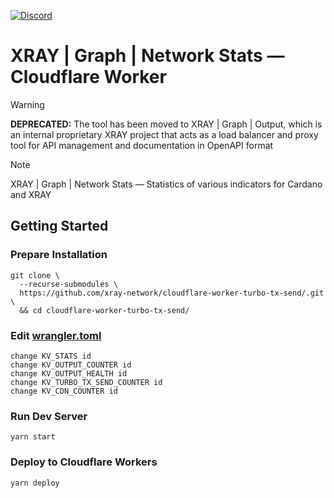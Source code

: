 <a href="https://discord.gg/WhZmm46APN"><img alt="Discord" src="https://img.shields.io/discord/852538978946383893?style=for-the-badge&logo=discord&label=Discord&labelColor=%231940ED&color=%233FCB9B"></a>

# XRAY | Graph | Network Stats — Cloudflare Worker

> [!WARNING]
> **DEPRECATED:** The tool has been moved to XRAY | Graph | Output, which is an internal proprietary XRAY project that acts as a load balancer and proxy tool for API management and documentation in OpenAPI format

> [!NOTE]
> XRAY | Graph | Network Stats — Statistics of various indicators for Cardano and XRAY

## Getting Started
### Prepare Installation

``` console
git clone \
  --recurse-submodules \
  https://github.com/xray-network/cloudflare-worker-turbo-tx-send/.git \
  && cd cloudflare-worker-turbo-tx-send/
```

### Edit [wrangler.toml](https://github.com/xray-network/cloudflare-worker-output-load-balancer/blob/main/wrangler.toml)

```
change KV_STATS id
change KV_OUTPUT_COUNTER id
change KV_OUTPUT_HEALTH id
change KV_TURBO_TX_SEND_COUNTER id
change KV_CDN_COUNTER id
```

### Run Dev Server

```
yarn start
```

### Deploy to Cloudflare Workers

```
yarn deploy
```
